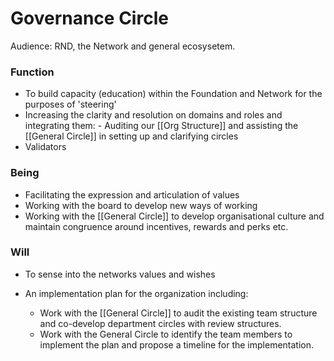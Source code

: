# Governance Circle
Audience: RND, the Network and general ecosysetem.

### Function
- To build capacity (education) within the Foundation and Network for the purposes of 'steering'
- Increasing the clarity and resolution on domains and roles and integrating them:
		- Auditing our [[Org Structure]] and assisting the [[General Circle]] in setting up and clarifying circles
- Validators

### Being
- Facilitating the expression and articulation of values
- Working with the board to develop new ways of working 
- Working with the [[General Circle]] to develop organisational culture and maintain congruence around incentives, rewards and perks etc. 


### Will
- To sense into the networks values and wishes


- An implementation plan for the organization including: 
	- Work with the [[General Circle]] to audit the existing team structure and co-develop department circles with review structures.
	- Work with the General Circle to identify the team members to implement the plan and propose a timeline for the implementation.